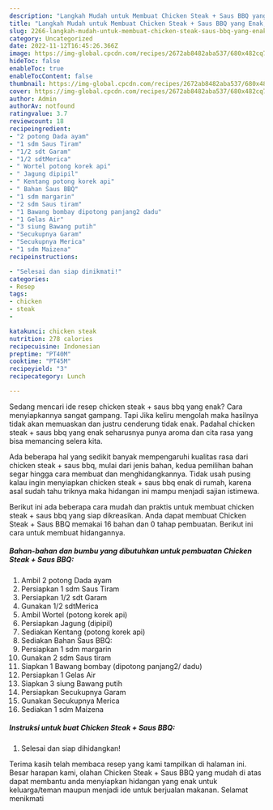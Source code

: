 ```yaml
---
description: "Langkah Mudah untuk Membuat Chicken Steak + Saus BBQ yang Enak, Buat Buka Puasa Sempurna"
title: "Langkah Mudah untuk Membuat Chicken Steak + Saus BBQ yang Enak, Buat Buka Puasa Sempurna"
slug: 2266-langkah-mudah-untuk-membuat-chicken-steak-saus-bbq-yang-enak-buat-buka-puasa-sempurna
category: Uncategorized
date: 2022-11-12T16:45:26.366Z
image: https://img-global.cpcdn.com/recipes/2672ab8482aba537/680x482cq70/chicken-steak-saus-bbq-foto-resep-utama.jpg
hideToc: false
enableToc: true
enableTocContent: false
thumbnail: https://img-global.cpcdn.com/recipes/2672ab8482aba537/680x482cq70/chicken-steak-saus-bbq-foto-resep-utama.jpg
cover: https://img-global.cpcdn.com/recipes/2672ab8482aba537/680x482cq70/chicken-steak-saus-bbq-foto-resep-utama.jpg
author: Admin
authorAv: notfound
ratingvalue: 3.7
reviewcount: 18
recipeingredient:
- "2 potong Dada ayam"
- "1 sdm Saus Tiram"
- "1/2 sdt Garam"
- "1/2 sdtMerica"
- " Wortel potong korek api"
- " Jagung dipipil"
- " Kentang potong korek api"
- " Bahan Saus BBQ"
- "1 sdm margarin"
- "2 sdm Saus tiram"
- "1 Bawang bombay dipotong panjang2 dadu"
- "1 Gelas Air"
- "3 siung Bawang putih"
- "Secukupnya Garam"
- "Secukupnya Merica"
- "1 sdm Maizena"
recipeinstructions:

- "Selesai dan siap dinikmati!"
categories:
- Resep
tags:
- chicken
- steak
- 

katakunci: chicken steak  
nutrition: 278 calories
recipecuisine: Indonesian
preptime: "PT40M"
cooktime: "PT45M"
recipeyield: "3"
recipecategory: Lunch

---
```



Sedang mencari ide resep chicken steak + saus bbq yang enak? Cara menyiapkannya sangat gampang. Tapi Jika keliru mengolah maka hasilnya tidak akan memuaskan dan justru cenderung tidak enak. Padahal chicken steak + saus bbq yang enak seharusnya punya aroma dan cita rasa yang bisa memancing selera kita.




Ada beberapa hal yang sedikit banyak mempengaruhi kualitas rasa dari chicken steak + saus bbq, mulai dari jenis bahan, kedua pemilihan bahan segar hingga cara membuat dan menghidangkannya. Tidak usah pusing kalau ingin menyiapkan chicken steak + saus bbq enak di rumah, karena asal sudah tahu triknya maka hidangan ini mampu menjadi sajian istimewa.


Berikut ini ada beberapa cara mudah dan praktis untuk membuat chicken steak + saus bbq yang siap dikreasikan. Anda dapat membuat Chicken Steak + Saus BBQ memakai 16 bahan dan 0 tahap pembuatan. Berikut ini cara untuk membuat hidangannya.

<!--inarticleads1-->

##### Bahan-bahan dan bumbu yang dibutuhkan untuk pembuatan Chicken Steak + Saus BBQ:

1. Ambil 2 potong Dada ayam
1. Persiapkan 1 sdm Saus Tiram
1. Persiapkan 1/2 sdt Garam
1. Gunakan 1/2 sdtMerica
1. Ambil  Wortel (potong korek api)
1. Persiapkan  Jagung (dipipil)
1. Sediakan  Kentang (potong korek api)
1. Sediakan  Bahan Saus BBQ:
1. Persiapkan 1 sdm margarin
1. Gunakan 2 sdm Saus tiram
1. Siapkan 1 Bawang bombay (dipotong panjang2/ dadu)
1. Persiapkan 1 Gelas Air
1. Siapkan 3 siung Bawang putih
1. Persiapkan Secukupnya Garam
1. Gunakan Secukupnya Merica
1. Sediakan 1 sdm Maizena




<!--inarticleads2-->

##### Instruksi untuk buat Chicken Steak + Saus BBQ:


1. Selesai dan siap dihidangkan!



Terima kasih telah membaca resep yang kami tampilkan di halaman ini. Besar harapan kami, olahan Chicken Steak + Saus BBQ yang mudah di atas dapat membantu anda menyiapkan hidangan yang enak untuk keluarga/teman maupun menjadi ide untuk berjualan makanan. Selamat menikmati
